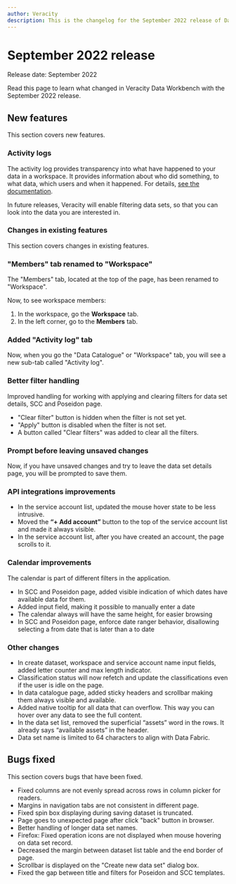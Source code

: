 ```yaml
---
author: Veracity
description: This is the changelog for the September 2022 release of Data Workbench.
---
```


# September 2022 release

Release date: September 2022

Read this page to learn what changed in Veracity Data Workbench with the September 2022 release.

## New features

This section covers new features.

### Activity logs

The activity log provides transparency into what have happened to your data in a workspace. It provides information about who did something, to what data, which users and when it happened. For details, [see the documentation](activitylog.md).

In future releases, Veracity will enable filtering data sets, so that you can look into the data you are interested in.

### Changes in existing features

This section covers changes in existing features.

### "Members" tab renamed to "Workspace"

The "Members" tab, located at the top of the page, has been renamed to "Workspace".

Now, to see workspace members:

1. In the workspace, go the **Workspace** tab.
2. In the left corner, go to the **Members** tab.

### Added "Activity log" tab

Now, when you go the "Data Catalogue" or "Workspace" tab, you will see a new sub-tab called "Activity log".

### Better filter handling

Improved handling for working with applying and clearing filters for data set details, SCC and Poseidon page.

- "Clear filter" button is hidden when the filter is not set yet.
- "Apply" button is disabled when the filter is not set.
- A button called "Clear filters" was added to clear all the filters.

### Prompt before leaving unsaved changes

Now, if you have unsaved changes and try to leave the data set details page, you will be prompted to save them.

### API integrations improvements

- In the service account list, updated the mouse hover state to be less intrusive.
- Moved the **“+ Add account”** button to the top of the service account list and made it always visible.
- In the service account list, after you have created an account, the page scrolls to it.

### Calendar improvements

The calendar is part of different filters in the application.

- In SCC and Poseidon page, added visible indication of which dates have available data for them.
- Added input field, making it possible to manually enter a date
- The calendar always will have the same height, for easier browsing
- In SCC and Poseidon page, enforce date ranger behavior, disallowing selecting a from date that is later than a to date

### Other changes

- In create dataset, workspace and service account name input fields, added letter counter and max length indicator.
- Classification status will now refetch and update the classifications even if the user is idle on the page.
- In data catalogue page, added sticky headers and scrollbar making them always visible and available.
- Added native tooltip for all data that can overflow. This way you can hover over any data to see the full content.
- In the data set list, removed the superficial “assets” word in the rows. It already says “available assets” in the header.
- Data set name is limited to 64 characters to align with Data Fabric.

## Bugs fixed

This section covers bugs that have been fixed.

- Fixed columns are not evenly spread across rows in column picker for readers.
- Margins in navigation tabs are not consistent in different page.
- Fixed spin box displaying during saving dataset is truncated.
- Page goes to unexpected page after click "back" button in browser.
- Better handling of longer data set names.
- Firefox: Fixed operation icons are not displayed when mouse hovering on data set record.
- Decreased the margin between dataset list table and the end border of page.
- Scrollbar is displayed on the "Create new data set" dialog box.
- Fixed the gap between title and filters for Poseidon and SCC templates.